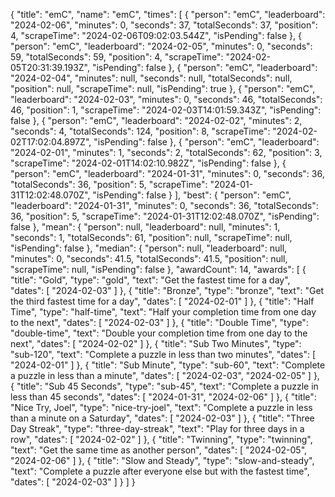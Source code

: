 {
  "title": "emC",
  "name": "emC",
  "times": [
    {
      "person": "emC",
      "leaderboard": "2024-02-06",
      "minutes": 0,
      "seconds": 37,
      "totalSeconds": 37,
      "position": 4,
      "scrapeTime": "2024-02-06T09:02:03.544Z",
      "isPending": false
    },
    {
      "person": "emC",
      "leaderboard": "2024-02-05",
      "minutes": 0,
      "seconds": 59,
      "totalSeconds": 59,
      "position": 4,
      "scrapeTime": "2024-02-05T20:31:39.193Z",
      "isPending": false
    },
    {
      "person": "emC",
      "leaderboard": "2024-02-04",
      "minutes": null,
      "seconds": null,
      "totalSeconds": null,
      "position": null,
      "scrapeTime": null,
      "isPending": true
    },
    {
      "person": "emC",
      "leaderboard": "2024-02-03",
      "minutes": 0,
      "seconds": 46,
      "totalSeconds": 46,
      "position": 1,
      "scrapeTime": "2024-02-03T14:01:59.343Z",
      "isPending": false
    },
    {
      "person": "emC",
      "leaderboard": "2024-02-02",
      "minutes": 2,
      "seconds": 4,
      "totalSeconds": 124,
      "position": 8,
      "scrapeTime": "2024-02-02T17:02:04.897Z",
      "isPending": false
    },
    {
      "person": "emC",
      "leaderboard": "2024-02-01",
      "minutes": 1,
      "seconds": 2,
      "totalSeconds": 62,
      "position": 3,
      "scrapeTime": "2024-02-01T14:02:10.982Z",
      "isPending": false
    },
    {
      "person": "emC",
      "leaderboard": "2024-01-31",
      "minutes": 0,
      "seconds": 36,
      "totalSeconds": 36,
      "position": 5,
      "scrapeTime": "2024-01-31T12:02:48.070Z",
      "isPending": false
    }
  ],
  "best": {
    "person": "emC",
    "leaderboard": "2024-01-31",
    "minutes": 0,
    "seconds": 36,
    "totalSeconds": 36,
    "position": 5,
    "scrapeTime": "2024-01-31T12:02:48.070Z",
    "isPending": false
  },
  "mean": {
    "person": null,
    "leaderboard": null,
    "minutes": 1,
    "seconds": 1,
    "totalSeconds": 61,
    "position": null,
    "scrapeTime": null,
    "isPending": false
  },
  "median": {
    "person": null,
    "leaderboard": null,
    "minutes": 0,
    "seconds": 41.5,
    "totalSeconds": 41.5,
    "position": null,
    "scrapeTime": null,
    "isPending": false
  },
  "awardCount": 14,
  "awards": [
    {
      "title": "Gold",
      "type": "gold",
      "text": "Get the fastest time for a day",
      "dates": [
        "2024-02-03"
      ]
    },
    {
      "title": "Bronze",
      "type": "bronze",
      "text": "Get the third fastest time for a day",
      "dates": [
        "2024-02-01"
      ]
    },
    {
      "title": "Half Time",
      "type": "half-time",
      "text": "Half your completion time from one day to the next",
      "dates": [
        "2024-02-03"
      ]
    },
    {
      "title": "Double Time",
      "type": "double-time",
      "text": "Double your completion time from one day to the next",
      "dates": [
        "2024-02-02"
      ]
    },
    {
      "title": "Sub Two Minutes",
      "type": "sub-120",
      "text": "Complete a puzzle in less than two minutes",
      "dates": [
        "2024-02-01"
      ]
    },
    {
      "title": "Sub Minute",
      "type": "sub-60",
      "text": "Complete a puzzle in less than a minute",
      "dates": [
        "2024-02-03",
        "2024-02-05"
      ]
    },
    {
      "title": "Sub 45 Seconds",
      "type": "sub-45",
      "text": "Complete a puzzle in less than 45 seconds",
      "dates": [
        "2024-01-31",
        "2024-02-06"
      ]
    },
    {
      "title": "Nice Try, Joel",
      "type": "nice-try-joel",
      "text": "Complete a puzzle in less than a minute on a Saturday",
      "dates": [
        "2024-02-03"
      ]
    },
    {
      "title": "Three Day Streak",
      "type": "three-day-streak",
      "text": "Play for three days in a row",
      "dates": [
        "2024-02-02"
      ]
    },
    {
      "title": "Twinning",
      "type": "twinning",
      "text": "Get the same time as another person",
      "dates": [
        "2024-02-05",
        "2024-02-06"
      ]
    },
    {
      "title": "Slow and Steady",
      "type": "slow-and-steady",
      "text": "Complete a puzzle after everyone else but with the fastest time",
      "dates": [
        "2024-02-03"
      ]
    }
  ]
}